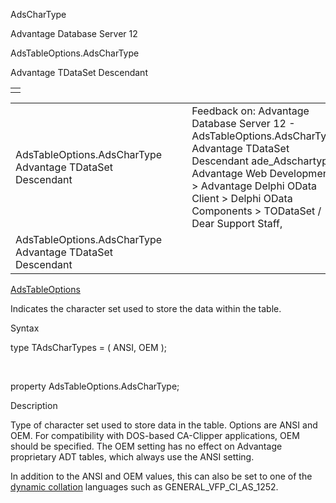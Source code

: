 AdsCharType




Advantage Database Server 12  

AdsTableOptions.AdsCharType

Advantage TDataSet Descendant

|  |
| --- |
|  |

|  |  |  |  |  |
| --- | --- | --- | --- | --- |
| AdsTableOptions.AdsCharType  Advantage TDataSet Descendant |  |  | Feedback on: Advantage Database Server 12 - AdsTableOptions.AdsCharType Advantage TDataSet Descendant ade\_Adschartype Advantage Web Development > Advantage Delphi OData Client > Delphi OData Components > TODataSet / Dear Support Staff, |  |
| AdsTableOptions.AdsCharType  Advantage TDataSet Descendant |  |  |  |  |

[AdsTableOptions](ade_adstableoptions.htm)

Indicates the character set used to store the data within the table.

Syntax

type TAdsCharTypes = ( ANSI, OEM );

 

property AdsTableOptions.AdsCharType;

Description

Type of character set used to store data in the table. Options are ANSI and OEM. For compatibility with DOS-based CA-Clipper applications, OEM should be specified. The OEM setting has no effect on Advantage proprietary ADT tables, which always use the ANSI setting.

In addition to the ANSI and OEM values, this can also be set to one of the [dynamic collation](master_collation_support.htm) languages such as GENERAL\_VFP\_CI\_AS\_1252.